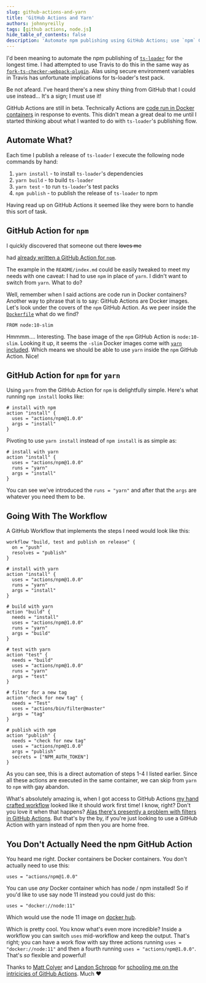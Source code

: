 ```yaml
---
slug: github-actions-and-yarn
title: 'GitHub Actions and Yarn'
authors: johnnyreilly
tags: [github actions, node.js]
hide_table_of_contents: false
description: 'Automate npm publishing using GitHub Actions; use `npm` GitHub Action with yarn or any Docker container with Node/npm installed.'
---
```


I'd been meaning to automate the npm publishing of [`ts-loader`](https://github.com/TypeStrong/ts-loader) for the longest time. I had attempted to use Travis to do this in the same way as [`fork-ts-checker-webpack-plugin`](https://github.com/Realytics/fork-ts-checker-webpack-plugin). Alas using secure environment variables in Travis has unfortunate implications for ts-loader's test pack.

<!--truncate-->

Be not afeard. I've heard there's a new shiny thing from GitHub that I could use instead... It's a sign; I must use it!

GitHub Actions are still in beta. Technically Actions are [code run in Docker containers](https://developer.github.com/actions/creating-github-actions/) in response to events. This didn't mean a great deal to me until I started thinking about what I wanted to do with `ts-loader`'s publishing flow.

## Automate What?

Each time I publish a release of `ts-loader` I execute the following node commands by hand:

1. `yarn install` \- to install `ts-loader`'s dependencies
2. `yarn build` \- to build `ts-loader`
3. `yarn test` \- to run `ts-loader`'s test packs
4. `npm publish` \- to publish the release of `ts-loader` to npm

Having read up on GitHub Actions it seemed like they were born to handle this sort of task.

## GitHub Action for `npm`

I quickly discovered that someone out there <s>loves me</s>

had [already written a GitHub Action for `npm`](https://github.com/actions/npm).

The example in the `README/index.md` could be easily tweaked to meet my needs with one caveat: I had to use `npm` in place of `yarn`. I didn't want to switch from `yarn`. What to do?

Well, remember when I said actions are code run in Docker containers? Another way to phrase that is to say: GitHub Actions are Docker images. Let's look under the covers of the `npm` GitHub Action. As we peer inside the [`Dockerfile`](https://github.com/actions/npm/blob/e7aaefed7c9f2e83d493ff810f17fa5ccd7ed437/Dockerfile#L1) what do we find?

```
FROM node:10-slim
```

Hmmmm.... Interesting. The base image of the `npm` GitHub Action is `node:10-slim`. Looking it up, it seems the `-slim` Docker images come with [`yarn` included](https://github.com/nodejs/docker-node/blob/master/Dockerfile-slim.template). Which means we should be able to use `yarn` inside the `npm` GitHub Action. Nice!

## GitHub Action for `npm` for `yarn`

Using `yarn` from the GitHub Action for `npm` is delightfully simple. Here's what running `npm install` looks like:

```
# install with npm
action "install" {
  uses = "actions/npm@1.0.0"
  args = "install"
}
```

Pivoting to use `yarn install` instead of `npm install` is as simple as:

```
# install with yarn
action "install" {
  uses = "actions/npm@1.0.0"
  runs = "yarn"
  args = "install"
}
```

You can see we've introduced the `runs = "yarn"` and after that the `args` are whatever you need them to be.

## Going With The Workflow

A GitHub Workflow that implements the steps I need would look like this:

```
workflow "build, test and publish on release" {
  on = "push"
  resolves = "publish"
}

# install with yarn
action "install" {
  uses = "actions/npm@1.0.0"
  runs = "yarn"
  args = "install"
}

# build with yarn
action "build" {
  needs = "install"
  uses = "actions/npm@1.0.0"
  runs = "yarn"
  args = "build"
}

# test with yarn
action "test" {
  needs = "build"
  uses = "actions/npm@1.0.0"
  runs = "yarn"
  args = "test"
}

# filter for a new tag
action "check for new tag" {
  needs = "Test"
  uses = "actions/bin/filter@master"
  args = "tag"
}

# publish with npm
action "publish" {
  needs = "check for new tag"
  uses = "actions/npm@1.0.0"
  args = "publish"
  secrets = ["NPM_AUTH_TOKEN"]
}
```

As you can see, this is a direct automation of steps 1-4 I listed earlier. Since all these actions are executed in the same container, we can skip from `yarn` to `npm` with gay abandon.

What's absolutely amazing is, when I got access to GitHub Actions [my hand crafted workflow](https://github.com/TypeStrong/ts-loader/blob/master/.github/main.workflow) looked like it should work first time! I know, right? Don't you love it when that happens? [Alas there's presently a problem with filters in GitHub Actions](https://github.com/actions/bin/issues/13). But that's by the by, if you're just looking to use a GitHub Action with yarn instead of npm then you are home free.

## You Don't Actually Need the npm GitHub Action

You heard me right. Docker containers be Docker containers. You don't actually need to use this:

```
uses = "actions/npm@1.0.0"
```

You can use _any_ Docker container which has node / npm installed! So if you'd like to use say node 11 instead you could just do this:

```
uses = "docker://node:11"
```

Which would use the node 11 image on [docker hub](https://hub.docker.com/_/node).

Which is pretty cool. You know what's even more incredible? Inside a workflow you can switch `uses` mid-workflow and keep the output. That's right; you can have a work flow with say three actions running `uses = "docker://node:11"` and then a fourth running `uses = "actions/npm@1.0.0"`. That's _so_ flexible and powerful!

Thanks to [Matt Colyer](https://github.com/mcolyer) and [Landon Schropp](https://github.com/LandonSchropp) for [schooling me on the intricicies of GitHub Actions](https://github.com/actions/npm/issues/9). Much ❤
